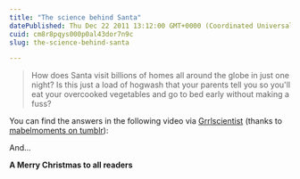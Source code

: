 ```yaml
---
title: "The science behind Santa"
datePublished: Thu Dec 22 2011 13:12:00 GMT+0000 (Coordinated Universal Time)
cuid: cm8r8pqys000p0al43dor7n9c
slug: the-science-behind-santa

---
```



> How does Santa visit billions of homes all around the globe in just one night? Is this just a load of hogwash that your parents tell you so you'll eat your overcooked vegetables and go to bed early without making a fuss?

You can find the answers in the following video via [Grrlscientist](http://www.guardian.co.uk/science/grrlscientist/2011/dec/22/1) (thanks to [mabelmoments on tumblr](http://mabelmoments.tumblr.com/post/14614260456/the-science-behind-santa-via-grrlscientist)):

And...

**A Merry Christmas to all readers**